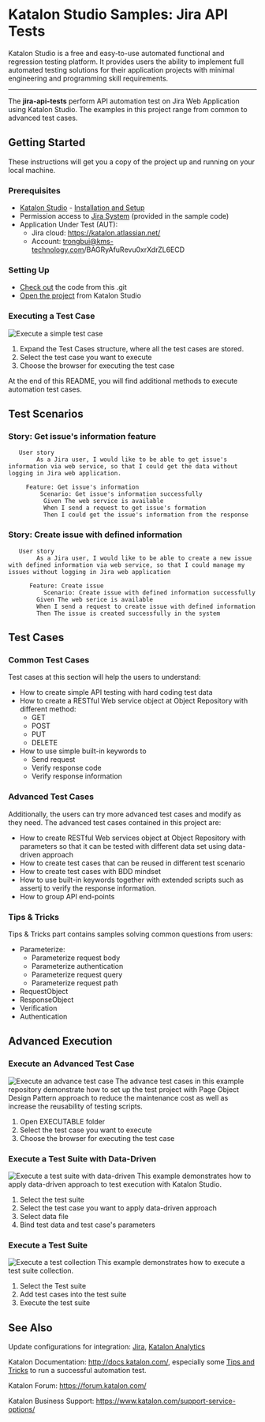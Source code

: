 # Katalon Studio Samples: Jira API Tests
Katalon Studio is a free and easy-to-use automated functional and regression testing platform. It provides users the ability to implement full automated testing solutions for their application projects with minimal engineering and programming skill requirements.
______
The **jira-api-tests** perform API automation test on Jira Web Application using Katalon Studio. The examples in this project range from common to advanced test cases.
## Getting Started
These instructions will get you a copy of the project up and running on your local machine.
### Prerequisites
- [Katalon Studio](https://www.katalon.com/) - [Installation and Setup](https://docs.katalon.com/x/HwAM)
- Permission access to [Jira System](https://katalon.atlassian.net) (provided in the sample code)
- Application Under Test (AUT):
     + Jira cloud: https://katalon.atlassian.net/
     + Account: trongbui@kms-technology.com/BAGRyAfuRevu0xrXdrZL6ECD
### Setting Up
- [Check out](https://git-scm.com/book/en/v2/Git-Basics-Getting-a-Git-Repository) the code from this .git
- [Open the project](https://docs.katalon.com//display/KD/Manage+Test+Project) from Katalon Studio
### Executing a Test Case     
![Execute a simple test case](https://github.com/katalon-studio-samples/jira-api-tests/blob/master/Tutorials/Figures/Executing%20a%20test%20case.png?raw=true)
1. Expand the Test Cases structure, where all the test cases are stored.
2. Select the test case you want to execute
3. Choose the browser for executing the test case

At the end of this README, you will find additional methods to execute automation test cases.
## Test Scenarios
### Story: Get issue's information feature
```Gherkin     
   User story
        As a Jira user, I would like to be able to get issue's information via web service, so that I could get the data without logging in Jira web application.
     
     Feature: Get issue's information 
         Scenario: Get issue's information successfully
          Given The web service is available
          When I send a request to get issue's formation
          Then I could get the issue's information from the response
```
### Story: Create issue with defined information
```Gherkin     
   User story
        As a Jira user, I would like to be able to create a new issue with defined information via web service, so that I could manage my issues without logging in Jira web application
     
      Feature: Create issue
          Scenario: Create issue with defined information successfully
	    Given The web serice is available
	    When I send a request to create issue with defined information
	    Then The issue is created successfully in the system
```
## Test Cases	 
### Common Test Cases
Test cases at this section will help the users to understand:
- How to create simple API testing with hard coding test data
- How to create a RESTful Web service object at Object Repository with different method: 
  - GET
  - POST
  - PUT
  - DELETE
- How to use simple built-in keywords to 
  - Send request
  - Verify response code
  - Verify response information

### Advanced Test Cases
Additionally, the users can try more advanced test cases and modify as they need. The advanced test cases contained in this project are:
- How to create RESTful Web services object at Object Repository with parameters so that it can be tested with different data set using data-driven approach
- How to create test cases that can be reused in different test scenario
- How to create test cases with BDD mindset
- How to use built-in keywords together with extended scripts such as assertj to verify the response information.
- How to group API end-points

### Tips & Tricks
Tips & Tricks part contains samples solving common questions from users:
- Parameterize:
  - Parameterize request body
  - Parameterize authentication
  - Parameterize request query
  - Parameterize request path
- RequestObject
- ResponseObject
- Verification
- Authentication
	
## Advanced Execution 
### Execute an Advanced Test Case
 ![Execute an advance test case](https://github.com/katalon-studio-samples/jira-api-tests/blob/master/Tutorials/Figures/Execute%20an%20advance%20test%20case.png?raw=true)
 The advance test cases in this example repository demonstrate how to set up the test project with Page Object Design Pattern approach to reduce the maintenance cost as well as increase the reusability of testing scripts.
1. Open EXECUTABLE folder
2. Select the test case you want to execute
3. Choose the browser for executing the test case
 
 ### Execute a Test Suite with Data-Driven
 ![Execute a test suite with data-driven](https://github.com/katalon-studio-samples/jira-api-tests/blob/master/Tutorials/Figures/Execute%20a%20test%20suite%20with%20data%20driven.png?raw=true)
 This example demonstrates how to apply data-driven approach to test execution with Katalon Studio. 
1. Select the test suite
2. Select the test case you want to apply data-driven approach
3. Select data file
7. Bind test data and test case's parameters
 
 ### Execute a Test Suite
 ![Execute a test collection](https://github.com/katalon-studio-samples/jira-api-tests/blob/master/Tutorials/Figures/Execute%20a%20test%20suite.png?raw=true)
 This example demonstrates how to execute a test suite collection.
1. Select the Test suite
2. Add test cases into the test suite 
3. Execute the test suite

## See Also
Update configurations for integration: [Jira](https://docs.katalon.com/x/7oEw), [Katalon Analytics](https://docs.katalon.com/x/KRhO)

Katalon Documentation: http://docs.katalon.com/, especially some [Tips and Tricks](https://docs.katalon.com/x/PgXR) to run a successful automation test. 

Katalon Forum: https://forum.katalon.com/

Katalon Business Support: https://www.katalon.com/support-service-options/
